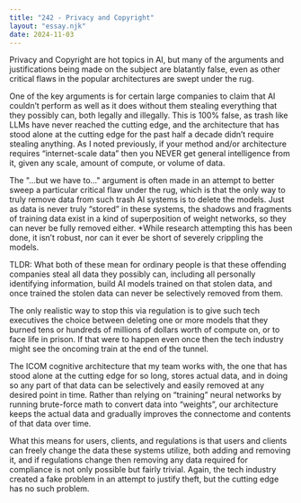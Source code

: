 ```yaml
---
title: "242 - Privacy and Copyright"
layout: "essay.njk"
date: 2024-11-03
---
```


Privacy and Copyright are hot topics in AI, but many of the arguments and justifications being made on the subject are blatantly false, even as other critical flaws in the popular architectures are swept under the rug.

One of the key arguments is for certain large companies to claim that AI couldn’t perform as well as it does without them stealing everything that they possibly can, both legally and illegally. This is 100% false, as trash like LLMs have never reached the cutting edge, and the architecture that has stood alone at the cutting edge for the past half a decade didn’t require stealing anything. As I noted previously, if your method and/or architecture requires “internet-scale data” then you NEVER get general intelligence from it, given any scale, amount of compute, or volume of data.

The "...but we have to..." argument is often made in an attempt to better sweep a particular critical flaw under the rug, which is that the only way to truly remove data from such trash AI systems is to delete the models. Just as data is never truly “stored” in these systems, the shadows and fragments of training data exist in a kind of superposition of weight networks, so they can never be fully removed either. *While research attempting this has been done, it isn’t robust, nor can it ever be short of severely crippling the models.

TLDR: What both of these mean for ordinary people is that these offending companies steal all data they possibly can, including all personally identifying information, build AI models trained on that stolen data, and once trained the stolen data can never be selectively removed from them. 

The only realistic way to stop this via regulation is to give such tech executives the choice between deleting one or more models that they burned tens or hundreds of millions of dollars worth of compute on, or to face life in prison. If that were to happen even once then the tech industry might see the oncoming train at the end of the tunnel.

The ICOM cognitive architecture that my team works with, the one that has stood alone at the cutting edge for so long, stores actual data, and in doing so any part of that data can be selectively and easily removed at any desired point in time. Rather than relying on “training” neural networks by running brute-force math to convert data into “weights”, our architecture keeps the actual data and gradually improves the connectome and contents of that data over time.

What this means for users, clients, and regulations is that users and clients can freely change the data these systems utilize, both adding and removing it, and if regulations change then removing any data required for compliance is not only possible but fairly trivial. Again, the tech industry created a fake problem in an attempt to justify theft, but the cutting edge has no such problem.

